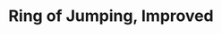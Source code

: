 ---
title: "Ring of Jumping, Improved"

item:
  aura: "Moderate transmutation"
  casterLevel: "7th"
  prerequisites:
    feats:   ["{% feat_link forge-ring %}"]
    spells:  []
    special: ["creator must have 10 ranks in the {% skill_link jump %} skill"]
  marketPrice: 10000
  description: |
    As jumping, except it grants a +10 competence bonus on its wearer's {% skill_link jump %} check.
---